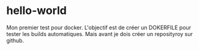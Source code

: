 # hello-world
Mon premier test pour docker.
L'objectif est de créer un DOKERFILE pour tester les builds automatiques.
Mais avant je dois créer un reposityroy sur github.
